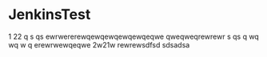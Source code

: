 JenkinsTest
===========





1
22
q s qs
ewrwererewqewqewqewqewqeqwe
qweqweqrewrewr
  s qs
q wq  wq  w q
erewrwewqeqwe
2w21w
rewrewsdfsd
sdsadsa
